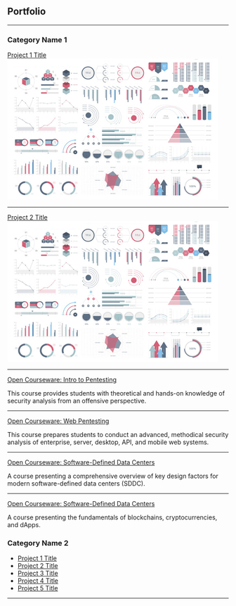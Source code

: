 ## Portfolio

---

### Category Name 1 

[Project 1 Title](/sample_page)
<img src="images/dummy_thumbnail.jpg?raw=true"/>

---
[Project 2 Title](/pdf/sample_presentation.pdf)
<img src="images/dummy_thumbnail.jpg?raw=true"/>

---
[Open Courseware: Intro to Pentesting](https://github.com/pr0fg/pentesting-course)

This course provides students with theoretical and hands-on knowledge of security analysis from an offensive perspective.

---
[Open Courseware: Web Pentesting](https://github.com/pr0fg/web-pentesting-course)

This course prepares students to conduct an advanced, methodical security analysis of enterprise, server, desktop, API, and mobile web systems.

---
[Open Courseware: Software-Defined Data Centers](https://github.com/pr0fg/sddc-course)

A course presenting a comprehensive overview of key design factors for modern software-defined data centers (SDDC).

---
[Open Courseware: Software-Defined Data Centers](http://example.com/)

A course presenting the fundamentals of blockchains, cryptocurrencies, and dApps.


### Category Name 2

- [Project 1 Title](http://example.com/)
- [Project 2 Title](http://example.com/)
- [Project 3 Title](http://example.com/)
- [Project 4 Title](http://example.com/)
- [Project 5 Title](http://example.com/)

---